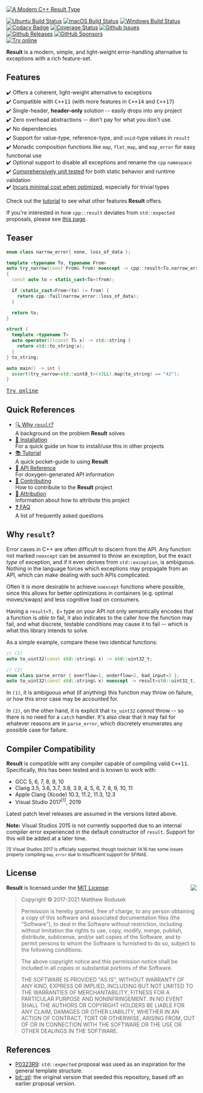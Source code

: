 [![A Modern C++ Result Type](doc/feature-preview-banner.gif)](https://github.com/bitwizeshift/result/releases)

[![Ubuntu Build Status](https://github.com/bitwizeshift/result/workflows/Ubuntu/badge.svg?branch=master)](https://github.com/bitwizeshift/result/actions?query=workflow%3AUbuntu)
[![macOS Build Status](https://github.com/bitwizeshift/result/workflows/macOS/badge.svg?branch=master)](https://github.com/bitwizeshift/result/actions?query=workflow%3AmacOS)
[![Windows Build Status](https://github.com/bitwizeshift/result/workflows/Windows/badge.svg?branch=master)](https://github.com/bitwizeshift/result/actions?query=workflow%3AWindows)
[![Codacy Badge](https://app.codacy.com/project/badge/Grade/e163a49b3b2e4f1e953c32b7cbbb2f28)](https://www.codacy.com/gh/bitwizeshift/result/dashboard?utm_source=github.com&amp;utm_medium=referral&amp;utm_content=bitwizeshift/result&amp;utm_campaign=Badge_Grade)
[![Coverage Status](https://coveralls.io/repos/github/bitwizeshift/result/badge.svg?branch=master)](https://coveralls.io/github/bitwizeshift/result?branch=master)
[![Github Issues](https://img.shields.io/github/issues/bitwizeshift/result.svg)](http://github.com/bitwizeshift/result/issues)
<br>
[![Github Releases](https://img.shields.io/github/v/release/bitwizeshift/result.svg?include_prereleases)](https://github.com/bitwizeshift/result/releases)
[![GitHub Sponsors](https://img.shields.io/badge/GitHub-Sponsors-ff69b4)](https://github.com/sponsors/bitwizeshift)
<br>
[![Try online](https://img.shields.io/badge/try-online-blue.svg)](https://godbolt.org/z/qG11qK)

**Result** is a modern, simple, and light-weight error-handling alternative to
exceptions with a rich feature-set.

## Features

✔️ Offers a coherent, light-weight alternative to exceptions \
✔️ Compatible with <kbd>C++11</kbd> (with more features in <kbd>C++14</kbd> and <kbd>C++17</kbd>) \
✔️ Single-header, **header-only** solution -- easily drops into any project \
✔️ Zero overhead abstractions -- don't pay for what you don't use. \
✔️ No dependencies \
✔️ Support for value-type, reference-type, and `void`-type values in `result` \
✔️ Monadic composition functions like `map`, `flat_map`, and `map_error` for
easy functional use \
✔️ Optional support to disable all exceptions and rename the `cpp` `namespace` \
✔️ [Comprehensively unit tested](https://coveralls.io/github/bitwizeshift/result?branch=master) for both static
behavior and runtime validation \
✔️ [Incurs minimal cost when optimized](https://godbolt.org/z/TsonT1), especially for trivial types

Check out the [tutorial](doc/tutorial.md) to see what other features **Result**
offers.

If you're interested in how `cpp::result` deviates from `std::expected`
proposals, please see [this page](doc/deviations-from-proposal.md).

## Teaser

```cpp
enum class narrow_error{ none, loss_of_data };

template <typename To, typename From>
auto try_narrow(const From& from) noexcept -> cpp::result<To,narrow_error>
{
  const auto to = static_cast<To>(from);

  if (static_cast<From>(to) != from) {
    return cpp::fail(narrow_error::loss_of_data);
  }

  return to;
}

struct {
  template <typename T>
  auto operator()(const T& x) -> std::string {
    return std::to_string(x);
  }
} to_string;

auto main() -> int {
  assert(try_narrow<std::uint8_t>(42LL).map(to_string) == "42");
}
```

<kbd>[Try online](https://godbolt.org/z/448vf9)</kbd>

## Quick References

* [🔍 Why `result`?](#why-result) \
  A background on the problem **Result** solves
* [💾 Installation](doc/installing.md) \
  For a quick guide on how to install/use this in other projects
* [📚 Tutorial](doc/tutorial.md) \
  A quick pocket-guide to using **Result**
* [📄 API Reference](https://bitwizeshift.github.io/result/api/latest/) \
  For doxygen-generated API information
* [🚀 Contributing](.github/CONTRIBUTING.md) \
  How to contribute to the **Result** project
* [💼 Attribution](doc/legal.md) \
  Information about how to attribute this project
* [❓ FAQ](doc/faq.md) \
  A list of frequently asked questions

## Why `result`?

Error cases in C++ are often difficult to discern from the API. Any function
not marked `noexcept` can be assumed to throw an exception, but the exact _type_
of exception, and if it even derives from `std::exception`, is ambiguous.
Nothing in the language forces which exceptions may propagate from an API, which
can make dealing with such APIs complicated.

Often it is more desirable to achieve `noexcept` functions where possible, since
this allows for better optimizations in containers (e.g. optimal moves/swaps)
and less cognitive load on consumers.

Having a `result<T, E>` type on your API not only semantically encodes that
a function is _able to_ fail, it also indicates to the caller _how_ the function
may fail, and what discrete, testable conditions may cause it to fail -- which
is what this library intends to solve.

As a simple example, compare these two identical functions:

```cpp
// (1)
auto to_uint32(const std::string& x) -> std::uint32_t;

// (2)
enum class parse_error { overflow=1, underflow=2, bad_input=3 };
auto to_uint32(const std::string& x) noexcept -> result<std::uint32_t, parse_error>;
```

In `(1)`, it is ambiguous _what_ (if anything) this function may throw on
failure, or how this error case may be accounted for.

In `(2)`, on the other hand, it is explicit that `to_uint32` _cannot_ throw --
so there is no need for a `catch` handler. It's also clear that it may fail for
whatever reasons are in `parse_error`, which discretely enumerates any possible
case for failure.

## Compiler Compatibility

**Result** is compatible with any compiler capable of compiling valid
<kbd>C++11</kbd>. Specifically, this has been tested and is known to work
with:

* GCC 5, 6, 7, 8, 9, 10
* Clang 3.5, 3.6, 3.7, 3.8, 3.9, 4, 5, 6, 7, 8, 9, 10, 11
* Apple Clang (Xcode) 10.3, 11.2, 11.3, 12.3
* Visual Studio 2017<sup>[1]</sup>, 2019

Latest patch level releases are assumed in the versions listed above.

**Note:** Visual Studios 2015 is not currently supported due to an internal
compiler error experienced in the default constructor of `result`. Support for
this will be added at a later time.

<sup>[1] Visual Studios 2017 is officially supported, though toolchain 14.16
has some issues properly compiling `map_error` due to insufficient support for
SFINAE.</sup>

## License

<img align="right" src="http://opensource.org/trademarks/opensource/OSI-Approved-License-100x137.png">

**Result** is licensed under the
[MIT License](http://opensource.org/licenses/MIT):

> Copyright &copy; 2017-2021 Matthew Rodusek
>
> Permission is hereby granted, free of charge, to any person obtaining a copy
> of this software and associated documentation files (the "Software"), to deal
> in the Software without restriction, including without limitation the rights
> to use, copy, modify, merge, publish, distribute, sublicense, and/or sell
> copies of the Software, and to permit persons to whom the Software is
> furnished to do so, subject to the following conditions:
>
> The above copyright notice and this permission notice shall be included in all
> copies or substantial portions of the Software.
>
> THE SOFTWARE IS PROVIDED "AS IS", WITHOUT WARRANTY OF ANY KIND, EXPRESS OR
> IMPLIED, INCLUDING BUT NOT LIMITED TO THE WARRANTIES OF MERCHANTABILITY,
> FITNESS FOR A PARTICULAR PURPOSE AND NONINFRINGEMENT. IN NO EVENT SHALL THE
> AUTHORS OR COPYRIGHT HOLDERS BE LIABLE FOR ANY CLAIM, DAMAGES OR OTHER
> LIABILITY, WHETHER IN AN ACTION OF CONTRACT, TORT OR OTHERWISE, ARISING FROM,
> OUT OF OR IN CONNECTION WITH THE SOFTWARE OR THE USE OR OTHER DEALINGS IN THE
> SOFTWARE.

## References

* [P0323R9](http://www.open-std.org/jtc1/sc22/wg21/docs/papers/2019/p0323r9.html):
  `std::expected` proposal was used as an inspiration for the general template
  structure.
* [bit::stl](https://github.com/bitwizeshift/bit-stl/blob/20f41988d64e1c4820175e32b4b7478bcc3998b7/include/bit/stl/utilities/expected.hpp):
  the original version that seeded this repository, based off an earlier proposal version.